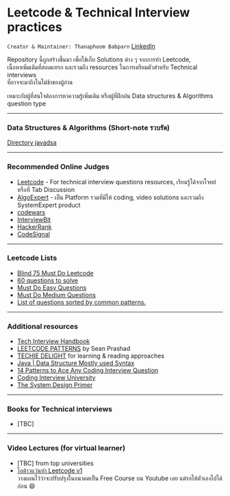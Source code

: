 # Leetcode & Technical Interview practices

`Creator & Maintainer: Thanaphoom Babparn` [LinkedIn](https://www.linkedin.com/in/thanaphoom-babparn/)

Repository นี้ถูกสร้างขึ้นมา เพื่อใช้เก็บ Solutions ต่าง ๆ จากการทำ Leetcode,  
เนื้อหาเพิ่มเติมที่สอดแทรก และรวมถึง resources ในการเตรียมตัวสำหรับ Technical interviews  
ที่อาจจะมาถึงในไม่ช้าของผู้อ่าน  

เหมาะกับผู้ที่สนใจต้องการหาความรู้เพิ่มเติม หรือผู้ที่ฝึกฝน Data structures & Algorithms question type
___
### Data Structures & Algorithms (Short-note รวบรัด)
[Directory javadsa](https://github.com/marttp/java-leetcode-practice/blob/main/javadsa/README.md)
___
### Recommended Online Judges
- [Leetcode](https://leetcode.com/) - For technical interview questions resources, เรียนรู้ได้จากโจทย์ หรือที่ Tab Discussion
- [AlgoExpert](https://www.algoexpert.io/product) - เป็น Platform รวมที่มีให้ coding, video solutions และรวมถึง SystemExpert product
- [codewars](https://www.codewars.com/)
- [InterviewBit](https://www.interviewbit.com/practice/)
- [HackerRank](https://www.hackerrank.com/dashboard)
- [CodeSignal](https://app.codesignal.com/)

___
### Leetcode Lists
- [Blind 75 Must Do Leetcode](https://leetcode.com/list/9ox075v5)
- [60 questions to solve](https://leetcode.com/list/9pyzpzvh)
- [Must Do Easy Questions](https://leetcode.com/list/9emfoder)
- [Must Do Medium Questions](https://leetcode.com/list/9emfelot)
- [List of questions sorted by common patterns.](https://leetcode.com/discuss/study-guide/448285/List-of-questions-sorted-by-common-patterns.)

___
### Additional resources
- [Tech Interview Handbook](https://www.techinterviewhandbook.org/)
- [LEETCODE PATTERNS](https://seanprashad.com/leetcode-patterns/) by Sean Prashad
- [TECHIE DELIGHT](https://www.techiedelight.com/) for learning & reading approaches
- [Java | Data Structure Mostly used Syntax](https://leetcode.com/discuss/study-guide/1170715/Java-or-Data-Structure-Mostly-used-Syntax)
- [14 Patterns to Ace Any Coding Interview Question](https://hackernoon.com/14-patterns-to-ace-any-coding-interview-question-c5bb3357f6ed)
- [Coding Interview University](https://github.com/jwasham/coding-interview-university)
- [The System Design Primer](https://github.com/donnemartin/system-design-primer)
___
### Books for Technical interviews
- [TBC]
___
### Video Lectures (for virtual learner)
- [TBC] from top universities
- [ไอต้าวแว่นทำ Leetcode v1](https://youtube.com/playlist?list=PLm3A9eDaMzum0utChSxo2mei2KGVaHAOm) <br/> วางแผนไว้ว่าจะปรับปรุงในอนาคตเป็น Free Course บน Youtube เลย แต่รอให้ตัวเองไปได้ก่อน 😄